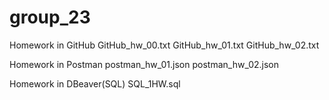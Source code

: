 # group_23
Homework in GitHub
GitHub_hw_00.txt
GitHub_hw_01.txt
GitHub_hw_02.txt

Homework in Postman
postman_hw_01.json
postman_hw_02.json

Homework in DBeaver(SQL)
SQL_1HW.sql
